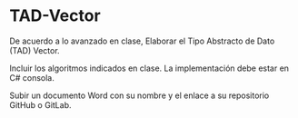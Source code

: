# TAD-Vector
De acuerdo a lo avanzado en clase, Elaborar el Tipo Abstracto de Dato (TAD) Vector.

Incluir los algoritmos indicados en clase. La implementación debe estar en C# consola.

Subir un documento Word con su nombre y el enlace a su repositorio GitHub o GitLab.